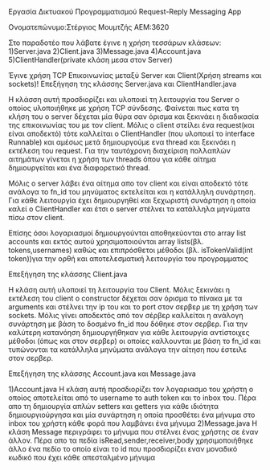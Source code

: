 Εργασία Δικτυακού Προγραμματισμού
Request-Reply Messaging App

Ονοματεπώνυμο:Στέργιος Μουμτζής
ΑΕΜ:3620

Στο παραδοτέο που λάβατε έγινε η χρήση τεσσάρων κλάσεων:
1)Server.java
2)Client.java
3)Message.java
4)Account.java
5)ClientHandler(private κλάση μεσα στον Server)

Έγινε χρήση TCP Επικοινωνίας μεταξύ Server και Client(Χρήση streams και sockets)!
Επεξήγηση της κλάσσης Server.java και ClientHandler.java

Η κλάσση αυτή προσδιορίζει και υλοποιεί τη λειτουργία του Server ο οποίος υλοποιήθηκε με χρήση TCP σύνδεσης. Φαίνεται πως κατα τη κλήση του ο server δέχεται μία θύρα σαν όρισμα και ξεκινάει η διαδικασία της επικοινωνίας του με τον client.
Μόλις ο client στείλει ένα request(και είναι αποδεκτό) τότε καλλείται ο ClientHandler (που υλοποιεί το interface Runnable) και αμέσως μετά δημιουργούμε ενα thread και ξεκινάει η εκτέλεση του request. Για την ταυτόχρονη διαχείριση πολλαπλών αιτημάτων γίνεται η χρήση των threads όπου για κάθε αίτημα δημιουργείται και ένα διαφορετικό thread.

 Μόλις ο server λάβει ένα αίτημα απο τον client και είναι αποδεκτό τότε ανάλογα το fn_id του μηνύματος εκτελείται και η κατάλληλη συνάρτηση. Για κάθε λειτουργία έχει δημιουργηθεί και ξεχωριστή συνάρτηση η οποία καλεί ο ClientHandler και έτσι ο server στέλνει τα κατάλληλα μηνύματα πίσω στον client.

Επίσης όσοι λογαριασμοί δημιουργούνται αποθηκεύονται στο array list accounts και εκτός αυτού χρησιμοποιούνται array lists(βλ. tokens,usernames) καθώς και επιπρόσθετοι μέθοδοι (βλ. isTokenValid(int token))για  την ορθή και αποτελεσματική λειτουργία του προγραμματος

Επεξήγηση της κλάσσης Client.java

Η κλάση αυτή υλοποιεί τη λειτουργία του Client. Μόλις ξεκινάει η εκτέλεση του client ο constructor δέχεται σαν όρισμα το πίνακα με τα arguments και στέλνει την ip του και το port στον σερβερ με τη χρήση των sockets. Μόλις γίνει αποδεκτός από τον σέρβερ καλλείται η ανάλογη συνάρτηση με βάση το δοσμένο fn_id που δόθηκε στον σερβερ. 
Για την καλύτερη κατανόηση δημιουργήθηκαν για κάθε λειτουργία αντίστοιχες μέθοδοι (όπως και στον σερβερ) οι οποίες καλλουνται με βάση το fn_id και τυπώνονται τα κατάλληλα μηνύματα ανάλογα την αίτηση που έστειλε στον σερβερ.

Επεξήγηση της κλάσσης Account.java και Message.java

1)Account.java
 Η κλάση αυτή προσδιορίζει τον λογαριασμο του χρήστη ο οποίος αποτελείται από το username το auth token και το inbox του.
Πέρα απο τη δημιουργία απλών setters και getters για κάθε ιδιότητα δημιουργιούργησα και μία συνάρτηση η οποία προσθέτει ένα μήνυμα στο inbox του χρήστη κάθε φορά που λαμβάνει ένα μήνυμα
2)Message.java
Η κλάση Message περιγράφει το μήνυμα που στέλνει ένας χρήστης σε έναν άλλον. Πέρα απο τα πεδία isRead,sender,receiver,body χρησιμοποιήθηκε άλλο ένα πεδίο το οποίο είναι το id που προσδιορίζει εναν μοναδικό κωδικό που έχει κάθε απεσταλμένο μήνυμα 
